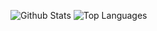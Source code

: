 ![Github Stats](https://github-readme-stats.vercel.app/api?username=Elijah629&count_private=true&show_icons=true&title_color=c9d1d9&text_color=c9d1d9&icon_color=FFFFFF&hide_border=true&bg_color=0d1117&locale=en&include_all_commits=true)
![Top Languages](https://github-readme-stats.vercel.app/api/top-langs?username=Elijah629&langs_count=10&layout=compact&title_color=c9d1d9&text_color=c9d1d9&icon_color=FFFFFF&hide_border=true&bg_color=0d1117&locale=en)
